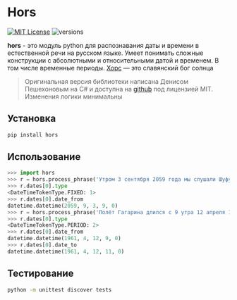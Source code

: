 # Hors
[![MIT License](https://img.shields.io/pypi/l/aiogram.svg?style=flat-square)](https://opensource.org/licenses/MIT)
![versions](https://img.shields.io/pypi/pyversions/hors.svg)

**hors** - это модуль python для распознавания даты и времени в естественной речи на русском языке. Умеет понимать сложные 
конструкции с абсолютными и относительными датой и временем. В том числе временные периоды. [Хорс](https://ru.wikipedia.org/wiki/%D0%A5%D0%BE%D1%80%D1%81) — это славянский бог солнца

> Оригинальная версия библиотеки написана Денисом Пешехоновым на C# и доступна на [github](https://github.com/DenisNP/Hors) под лицензией MIT. Изменения логики минимальны

## Установка
```bash
pip install hors
```

## Использование
```python
>>> import hors
>>> r = hors.process_phrase('Утром 3 сентября 2059 года мы слушали Шуфутинского')
>>> r.dates[0].type
<DateTimeTokenType.FIXED: 1>
>>> r.dates[0].date_from
datetime.datetime(2059, 9, 3, 9, 0)
>>> r = hors.process_phrase('Полёт Гагарина длился с 9 утра 12 апреля 1961 года до 11 утра')
>>> r.dates[0].type
<DateTimeTokenType.PERIOD: 2>
>>> r.dates[0].date_from
datetime.datetime(1961, 4, 12, 9, 0)
>>> r.dates[0].date_to  
datetime.datetime(1961, 4, 12, 11, 0)
```

## Тестирование
```bash
python -m unittest discover tests
```
